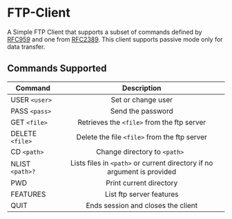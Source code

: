 # FTP-Client
A Simple FTP Client that supports a subset of commands defined by [RFC959](https://www.ietf.org/rfc/rfc959.txt) and one from [RFC2389](https://tools.ietf.org/html/rfc2389#section-3.1).
This client supports passive mode only for data transfer.

## Commands Supported

| Command       | Description    
| ------------- |:-------------:|
| USER `<user>`   |  Set or change user|
| PASS `<pass>`    | Send the password|
| GET `<file>` | Retrieves the `<file>` from the ftp server    |
| DELETE `<file>` | Delete the file `<file>` from the ftp server     |
| CD `<path>`| Change directory to `<path> `    |
| NLIST `<path>?` | Lists files in `<path>` or current directory if no argument is provided      | 
| PWD | Print current directory      |
| FEATURES | List ftp server features      |
| QUIT | Ends session and closes the client      |
